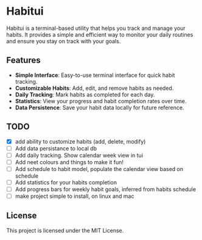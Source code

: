 # Habitui

Habitui is a terminal-based utility that helps you track and manage your habits. It provides a simple and efficient way to monitor your daily routines and ensure you stay on track with your goals.

## Features

- **Simple Interface**: Easy-to-use terminal interface for quick habit tracking.
- **Customizable Habits**: Add, edit, and remove habits as needed.
- **Daily Tracking**: Mark habits as completed for each day.
- **Statistics**: View your progress and habit completion rates over time.
- **Data Persistence**: Save your habit data locally for future reference.

## TODO

- [x] add ability to customize habits (add, delete, modify)
- [ ] Add data persistance to local db
- [ ] Add daily tracking. Show calendar week view in tui
- [ ] Add neet colours and things to make it fun!
- [ ] Add schedule to habit model, populate the calendar view based on schedule
- [ ] Add statistics for your habits completion
- [ ] Add progress bars for weekly habit goals, inferred from habits schedule
- [ ] make project simple to install, on linux and mac

## License

This project is licensed under the MIT License.
